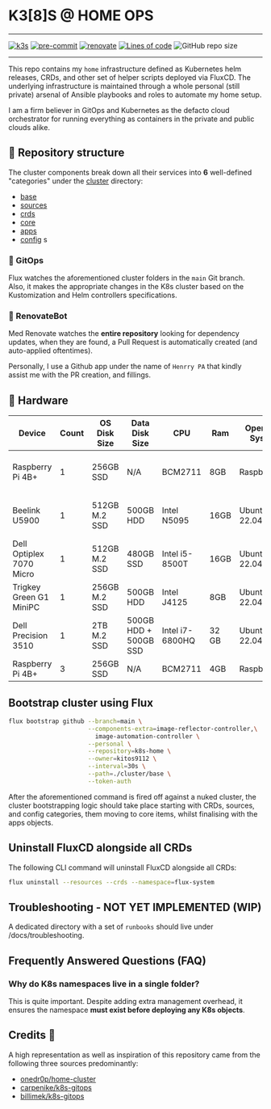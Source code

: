 # K3[8]S @ HOME OPS

---

[![k3s](https://img.shields.io/badge/k3s-v1.23.7-brightgreen?style=for-the-badge&logo=kubernetes&logoColor=white)](https://k3s.io/)
[![pre-commit](https://img.shields.io/badge/pre--commit-enabled-brightgreen?logo=pre-commit&logoColor=white&style=for-the-badge)](https://github.com/pre-commit/pre-commit)
[![renovate](https://img.shields.io/badge/renovate-enabled-brightgreen?style=for-the-badge&logo=renovatebot&logoColor=white)](https://github.com/renovatebot/renovate)
[![Lines of code](https://img.shields.io/tokei/lines/github/kitos9112/k8s-home?style=for-the-badge&color=brightgreen&label=lines&logo=codefactor&logoColor=white)](https://github.com/kitos9112/k8s-home/graphs/contributors)
![GitHub repo size](https://img.shields.io/github/repo-size/kitos9112/k8s-home)

---

This repo contains my `home` infrastructure defined as Kubernetes helm releases, CRDs, and other set of helper scripts deployed via FluxCD.
The underlying infrastructure is maintained through a whole personal (still private) arsenal of Ansible playbooks and roles to automate my home setup.

I am a firm believer in GitOps and Kubernetes as the defacto cloud orchestrator for running everything as containers in the private and public clouds alike.

## 🧬 Repository structure

The cluster components break down all their services into **6** well-defined "categories" under the [cluster](https://github.com/kitos9112/k8s-home/tree/main/cluster) directory:

- [base](https://github.com/kitos9112/k8s-home/tree/main/cluster/base)
- [sources](https://github.com/kitos9112/k8s-home/tree/main/cluster/sources)
- [crds](https://github.com/kitos9112/k8s-home/tree/main/cluster/crds)
- [core](https://github.com/kitos9112/k8s-home/tree/main/cluster/core)
- [apps](https://github.com/kitos9112/k8s-home/tree/main/cluster/apps)
- [config](https://github.com/kitos9112/k8s-home/tree/main/cluster/config)
s
### 🍳 GitOps

Flux watches the aforementioned cluster folders in the `main` Git branch. Also, it makes the appropriate changes in the K8s cluster based on the Kustomization and Helm controllers specifications.

### 🤖 RenovateBot

Med Renovate watches the **entire repository** looking for dependency updates, when they are found, a Pull Request is automatically created (and auto-applied oftentimes).

Personally, I use a Github app under the name of `Henrry PA` that kindly assist me with the PR creation, and fillings.

## 🔧 Hardware

| Device                   | Count | OS Disk Size  | Data Disk Size        | CPU             | Ram   | Operating System | Purpose              |
| ------------------------ | ----- | ------------- | --------------------- | --------------- | ----- | ---------------- | -------------------- |
| Raspberry Pi 4B+         | 1     | 256GB SSD     | N/A                   | BCM2711         | 8GB   | RaspberryOS      | K3s worker && Master |
| Beelink U5900            | 1     | 512GB M.2 SSD | 500GB HDD             | Intel N5095     | 16GB  | Ubuntu 22.04     | K3s Master && Worker |
| Dell Optiplex 7070 Micro | 1     | 512GB M.2 SSD | 480GB SSD             | Intel i5-8500T  | 16GB  | Ubuntu 22.04     | K3s Master && Worker |
| Trigkey Green G1 MiniPC  | 1     | 256GB M.2 SSD | 500GB HDD             | Intel J4125     | 8GB   | Ubuntu 22.04     | K3s worker           |
| Dell Precision 3510      | 1     | 2TB M.2 SSD   | 500GB HDD + 500GB SSD | Intel i7-6800HQ | 32 GB | Ubuntu 22.04     | K3s worker           |
| Raspberry Pi 4B+         | 3     | 256GB SSD     | N/A                   | BCM2711         | 4GB   | RaspberryOS      | K3s workers          |


## Bootstrap cluster using Flux

```sh
flux bootstrap github --branch=main \
                      --components-extra=image-reflector-controller,\
                        image-automation-controller \
                      --personal \
                      --repository=k8s-home \
                      --owner=kitos9112 \
                      --interval=30s \
                      --path=./cluster/base \
                      --token-auth
```

After the aforementioned command is fired off against a nuked cluster, the cluster bootstrapping logic should take place starting with CRDs, sources, and config categories, them moving to core items, whilst finalising with the apps objects.

## Uninstall FluxCD alongside all CRDs

The following CLI command will uninstall FluxCD alongside all CRDs:

```sh
flux uninstall --resources --crds --namespace=flux-system
```

## Troubleshooting - NOT YET IMPLEMENTED (WIP)

A dedicated directory with a set of `runbooks` should live under /docs/troubleshooting.

## Frequently Answered Questions (FAQ)

### Why do K8s namespaces live in a single folder?

This is quite important.
Despite adding extra management overhead, it ensures the namespace **must exist before deploying any K8s objects**.

## Credits :handshake:&nbsp;

A high representation as well as inspiration of this repository came from the following three sources predominantly:

- [onedr0p/home-cluster](https://github.com/onedr0p/home-cluster)
- [carpenike/k8s-gitops](https://github.com/carpenike/k8s-gitops)
- [billimek/k8s-gitops](https://github.com/billimek/k8s-gitops)
